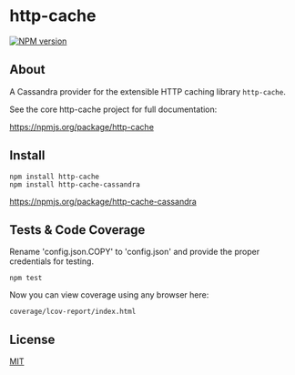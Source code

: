 # http-cache

[![NPM version](https://badge.fury.io/js/http-cache-cassandra.png)](http://badge.fury.io/js/http-cache-cassandra)


## About

A Cassandra provider for the extensible HTTP caching library ```http-cache```.

See the core http-cache project for full documentation:

https://npmjs.org/package/http-cache



## Install

	npm install http-cache
	npm install http-cache-cassandra
	
https://npmjs.org/package/http-cache-cassandra



## Tests & Code Coverage

Rename 'config.json.COPY' to 'config.json' and provide the proper credentials for testing.

	npm test

Now you can view coverage using any browser here:

	coverage/lcov-report/index.html



## License

[MIT](https://github.com/godaddy/node-http-cache-cassandra/blob/master/LICENSE.txt)



